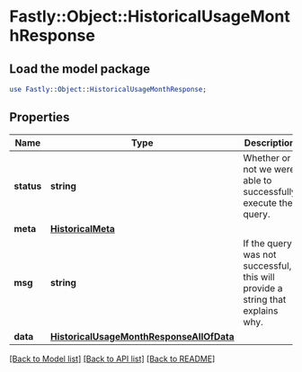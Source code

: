 # Fastly::Object::HistoricalUsageMonthResponse

## Load the model package
```perl
use Fastly::Object::HistoricalUsageMonthResponse;
```

## Properties
Name | Type | Description | Notes
------------ | ------------- | ------------- | -------------
**status** | **string** | Whether or not we were able to successfully execute the query. | [optional] 
**meta** | [**HistoricalMeta**](HistoricalMeta.md) |  | [optional] 
**msg** | **string** | If the query was not successful, this will provide a string that explains why. | [optional] 
**data** | [**HistoricalUsageMonthResponseAllOfData**](HistoricalUsageMonthResponseAllOfData.md) |  | [optional] 

[[Back to Model list]](../README.md#documentation-for-models) [[Back to API list]](../README.md#documentation-for-api-endpoints) [[Back to README]](../README.md)



